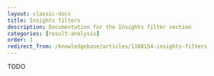 ```yaml
---
layout: classic-docs
title: Insights filters
description: Documentation for the Insights filter section
categories: [result-analysis]
order: 1
redirect_from: /knowledgebase/articles/1188154-insights-filters
---
```


TODO